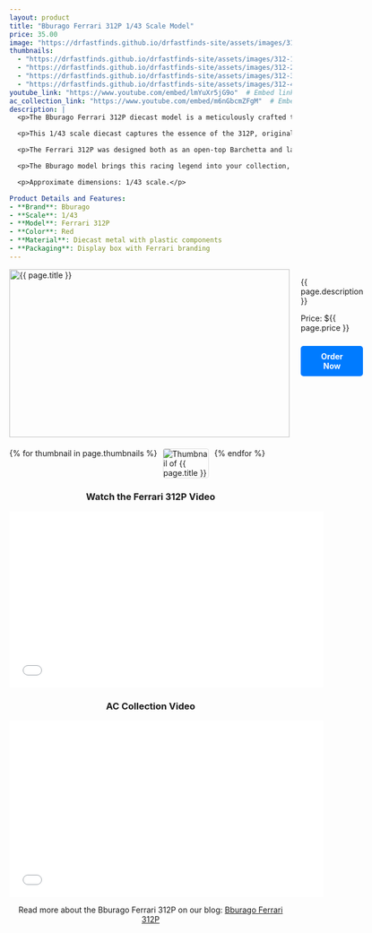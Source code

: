 ```yaml
---
layout: product
title: "Bburago Ferrari 312P 1/43 Scale Model"
price: 35.00
image: "https://drfastfinds.github.io/drfastfinds-site/assets/images/312.jpg"  # Main image
thumbnails:
  - "https://drfastfinds.github.io/drfastfinds-site/assets/images/312-1.jpg"
  - "https://drfastfinds.github.io/drfastfinds-site/assets/images/312-2.jpg"
  - "https://drfastfinds.github.io/drfastfinds-site/assets/images/312-3.jpg"
  - "https://drfastfinds.github.io/drfastfinds-site/assets/images/312-4.jpg"
youtube_link: "https://www.youtube.com/embed/lmYuXr5jG9o"  # Embed link for the Ferrari 312P
ac_collection_link: "https://www.youtube.com/embed/m6nGbcmZFgM"  # Embed link for AC Collection
description: |
  <p>The Bburago Ferrari 312P diecast model is a meticulously crafted tribute to one of Ferrari’s iconic racing cars from the late 1960s. Known for its sleek design and powerful V12 engine, the Ferrari 312P was Ferrari's entry into the highly competitive Group 6 Prototype-Sports Car category, aiming to regain dominance after boycotting the 1968 sports car season.</p>

  <p>This 1/43 scale diecast captures the essence of the 312P, originally equipped with a 3.0L V12 engine, mid-mounted for optimal weight distribution and performance. The car made its debut at the 1969 12 Hours of Sebring, where it secured a second-place finish with drivers Mario Andretti and Chris Amon. It was a promising start that signaled Ferrari’s return to endurance racing glory.</p>

  <p>The Ferrari 312P was designed both as an open-top Barchetta and later as a closed-top Berlinetta, showcasing Ferrari's adaptability in creating aerodynamic solutions to improve performance. Its short-lived racing career spanned key races, including the 24 Hours of Le Mans, where it faced off against fierce competitors like the Porsche 908 and the emerging Porsche 917. Despite its challenges, the 312P remains a symbol of Ferrari's dedication to motorsport excellence.</p>

  <p>The Bburago model brings this racing legend into your collection, reflecting the fine details of the Ferrari 312P’s body, interior, and engine layout. Whether you're a die-hard Ferrari fan or a collector of motorsport history, this model is a must-have piece.</p>

  <p>Approximate dimensions: 1/43 scale.</p>

Product Details and Features:
- **Brand**: Bburago
- **Scale**: 1/43
- **Model**: Ferrari 312P
- **Color**: Red
- **Material**: Diecast metal with plastic components
- **Packaging**: Display box with Ferrari branding
---
```


<div class="product-detail">
    <div class="product-image-box">
        <img class="main-image" src="{{ page.image }}" alt="{{ page.title }}">
    </div>
    <div class="product-text">
        <p>{{ page.description }}</p>
        <p>Price: ${{ page.price }}</p>
        <a href="{{ site.baseurl }}/order" class="buy-now">Order Now</a>
    </div>
</div>

<div class="thumbnail-carousel">
    {% for thumbnail in page.thumbnails %}
    <img class="thumbnail" src="{{ thumbnail }}" alt="Thumbnail of {{ page.title }}">
    {% endfor %}
</div>

<div class="youtube-link">
    <h3>Watch the Ferrari 312P Video</h3>
    <iframe width='560' height='315' src='{{ page.youtube_link }}' frameborder='0' allowfullscreen></iframe>
</div>

<div class="youtube-link">
    <h3>AC Collection Video</h3>
    <iframe width='560' height='315' src='{{ page.ac_collection_link }}' frameborder='0' allowfullscreen></iframe>
</div>

<div style="text-align: center;">
    <p>Read more about the Bburago Ferrari 312P on our blog: 
        <a href="https://drfastfinds.github.io/drfastfinds-site/collectibles/diecast/ferrari/bburago/312p/2024/09/25/bburago-ferrari-312p.html" target="_blank">Bburago Ferrari 312P</a>
    </p>
</div>

<style>
.product-detail {
    display: flex;
    align-items: flex-start;
    gap: 20px;
    margin-bottom: 20px;
}

.product-image-box {
    flex-shrink: 0;
    width: 500px; 
    height: 300px; 
    overflow: hidden; 
}

.main-image {
    width: 100%; 
    height: 100%; 
    object-fit: contain; 
    display: block;
}

.product-text {
    max-width: 400px;
    flex-grow: 1;
}

.thumbnail-carousel {
    margin-top: 20px;
    display: flex;
    flex-wrap: wrap; 
    gap: 10px;
    justify-content: flex-start;
}

.thumbnail {
    max-width: 80px;
    cursor: pointer;
    border: 1px solid #ddd;
    border-radius: 4px;
}

.youtube-link {
    text-align: center;
    margin-top: 20px;
}

.buy-now {
    display: inline-block;
    padding: 10px 20px;
    margin-top: 10px;
    background-color: #007bff;
    color: #fff;
    text-decoration: none;
    border-radius: 5px;
    font-weight: bold;
    text-align: center;
}

.buy-now:hover {
    background-color: #0056b3;
}
</style>

<script>
document.addEventListener('DOMContentLoaded', function() {
    const mainImage = document.querySelector('.main-image');
    const thumbnails = document.querySelectorAll('.thumbnail');

    thumbnails.forEach(thumbnail => {
        thumbnail.addEventListener('click', function() {
            mainImage.src = this.src;
        });
    });
});
</script>
